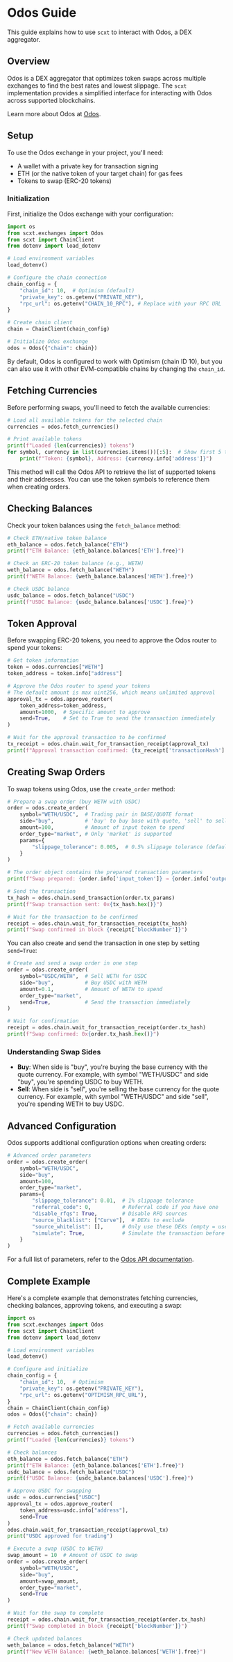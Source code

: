 # Odos Guide

This guide explains how to use `scxt` to interact with Odos, a DEX aggregator.

## Overview

Odos is a DEX aggregator that optimizes token swaps across multiple exchanges to find the best rates and lowest slippage. The `scxt` implementation provides a simplified interface for interacting with Odos across supported blockchains.

Learn more about Odos at [Odos](https://www.odos.xyz/).

## Setup

To use the Odos exchange in your project, you'll need:

- A wallet with a private key for transaction signing
- ETH (or the native token of your target chain) for gas fees
- Tokens to swap (ERC-20 tokens)

### Initialization

First, initialize the Odos exchange with your configuration:

```python
import os
from scxt.exchanges import Odos
from scxt import ChainClient
from dotenv import load_dotenv

# Load environment variables
load_dotenv()

# Configure the chain connection
chain_config = {
    "chain_id": 10,  # Optimism (default)
    "private_key": os.getenv("PRIVATE_KEY"),
    "rpc_url": os.getenv("CHAIN_10_RPC"), # Replace with your RPC URL
}

# Create chain client
chain = ChainClient(chain_config)

# Initialize Odos exchange
odos = Odos({"chain": chain})
```

By default, Odos is configured to work with Optimism (chain ID 10), but you can also use it with other EVM-compatible chains by changing the `chain_id`.

## Fetching Currencies

Before performing swaps, you'll need to fetch the available currencies:

```python
# Load all available tokens for the selected chain
currencies = odos.fetch_currencies()

# Print available tokens
print(f"Loaded {len(currencies)} tokens")
for symbol, currency in list(currencies.items())[:5]:  # Show first 5 tokens
    print(f"Token: {symbol}, Address: {currency.info['address']}")
```

This method will call the Odos API to retrieve the list of supported tokens and their addresses. You can use the token symbols to reference them when creating orders.

## Checking Balances

Check your token balances using the `fetch_balance` method:

```python
# Check ETH/native token balance
eth_balance = odos.fetch_balance("ETH")
print(f"ETH Balance: {eth_balance.balances['ETH'].free}")

# Check an ERC-20 token balance (e.g., WETH)
weth_balance = odos.fetch_balance("WETH")
print(f"WETH Balance: {weth_balance.balances['WETH'].free}")

# Check USDC balance
usdc_balance = odos.fetch_balance("USDC")
print(f"USDC Balance: {usdc_balance.balances['USDC'].free}")
```

## Token Approval

Before swapping ERC-20 tokens, you need to approve the Odos router to spend your tokens:

```python
# Get token information
token = odos.currencies["WETH"]
token_address = token.info["address"]

# Approve the Odos router to spend your tokens
# The default amount is max uint256, which means unlimited approval
approval_tx = odos.approve_router(
    token_address=token_address,
    amount=1000,  # Specific amount to approve
    send=True,    # Set to True to send the transaction immediately
)

# Wait for the approval transaction to be confirmed
tx_receipt = odos.chain.wait_for_transaction_receipt(approval_tx)
print(f"Approval transaction confirmed: {tx_receipt['transactionHash'].hex()}")
```

## Creating Swap Orders

To swap tokens using Odos, use the `create_order` method:

```python
# Prepare a swap order (buy WETH with USDC)
order = odos.create_order(
    symbol="WETH/USDC",  # Trading pair in BASE/QUOTE format
    side="buy",          # 'buy' to buy base with quote, 'sell' to sell base for quote
    amount=100,          # Amount of input token to spend
    order_type="market", # Only 'market' is supported
    params={
        "slippage_tolerance": 0.005,  # 0.5% slippage tolerance (default)
    }
)

# The order object contains the prepared transaction parameters
print(f"Swap prepared: {order.info['input_token']} → {order.info['output_token']}")

# Send the transaction
tx_hash = odos.chain.send_transaction(order.tx_params)
print(f"Swap transaction sent: 0x{tx_hash.hex()}")

# Wait for the transaction to be confirmed
receipt = odos.chain.wait_for_transaction_receipt(tx_hash)
print(f"Swap confirmed in block {receipt['blockNumber']}")
```

You can also create and send the transaction in one step by setting `send=True`:

```python
# Create and send a swap order in one step
order = odos.create_order(
    symbol="USDC/WETH",  # Sell WETH for USDC
    side="buy",          # Buy USDC with WETH
    amount=0.1,          # Amount of WETH to spend
    order_type="market",
    send=True,           # Send the transaction immediately
)

# Wait for confirmation
receipt = odos.chain.wait_for_transaction_receipt(order.tx_hash)
print(f"Swap confirmed: 0x{order.tx_hash.hex()}")
```

### Understanding Swap Sides

- **Buy**: When side is "buy", you're buying the base currency with the quote currency. For example, with symbol "WETH/USDC" and side "buy", you're spending USDC to buy WETH.
- **Sell**: When side is "sell", you're selling the base currency for the quote currency. For example, with symbol "WETH/USDC" and side "sell", you're spending WETH to buy USDC.

## Advanced Configuration

Odos supports additional configuration options when creating orders:

```python
# Advanced order parameters
order = odos.create_order(
    symbol="WETH/USDC",
    side="buy",
    amount=100,
    order_type="market",
    params={
        "slippage_tolerance": 0.01,  # 1% slippage tolerance
        "referral_code": 0,          # Referral code if you have one
        "disable_rfqs": True,        # Disable RFQ sources
        "source_blacklist": ["Curve"],  # DEXs to exclude
        "source_whitelist": [],      # Only use these DEXs (empty = use all)
        "simulate": True,            # Simulate the transaction before sending
    }
)
```

For a full list of parameters, refer to the [Odos API documentation](https://docs.odos.xyz/build/api-docs).

## Complete Example

Here's a complete example that demonstrates fetching currencies, checking balances, approving tokens, and executing a swap:

```python
import os
from scxt.exchanges import Odos
from scxt import ChainClient
from dotenv import load_dotenv

# Load environment variables
load_dotenv()

# Configure and initialize
chain_config = {
    "chain_id": 10,  # Optimism
    "private_key": os.getenv("PRIVATE_KEY"),
    "rpc_url": os.getenv("OPTIMISM_RPC_URL"),
}
chain = ChainClient(chain_config)
odos = Odos({"chain": chain})

# Fetch available currencies
currencies = odos.fetch_currencies()
print(f"Loaded {len(currencies)} tokens")

# Check balances
eth_balance = odos.fetch_balance("ETH")
print(f"ETH Balance: {eth_balance.balances['ETH'].free}")
usdc_balance = odos.fetch_balance("USDC")
print(f"USDC Balance: {usdc_balance.balances['USDC'].free}")

# Approve USDC for swapping
usdc = odos.currencies["USDC"]
approval_tx = odos.approve_router(
    token_address=usdc.info["address"],
    send=True
)
odos.chain.wait_for_transaction_receipt(approval_tx)
print("USDC approved for trading")

# Execute a swap (USDC to WETH)
swap_amount = 10  # Amount of USDC to swap
order = odos.create_order(
    symbol="WETH/USDC",
    side="buy",
    amount=swap_amount,
    order_type="market",
    send=True
)

# Wait for the swap to complete
receipt = odos.chain.wait_for_transaction_receipt(order.tx_hash)
print(f"Swap completed in block {receipt['blockNumber']}")

# Check updated balances
weth_balance = odos.fetch_balance("WETH")
print(f"New WETH Balance: {weth_balance.balances['WETH'].free}")
```
